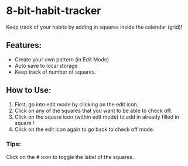 # 8-bit-habit-tracker
Keep track of your habits by adding in squares inside the calendar (grid)!

## Features:
- Create your own pattern (in Edit Mode)
- Auto save to local storage
- Keep track of number of squares.

## How to Use:
1) First, go into edit mode by clicking on the edit icon.
2) Click on any of the squares that you want to be able to check off.
3) Click on the square icon (within edit mode) to add in already filled in square !
4) Click on the edit icon again to go back to check off mode. 

### Tips:
Click on the # icon to toggle the label of the squares.
